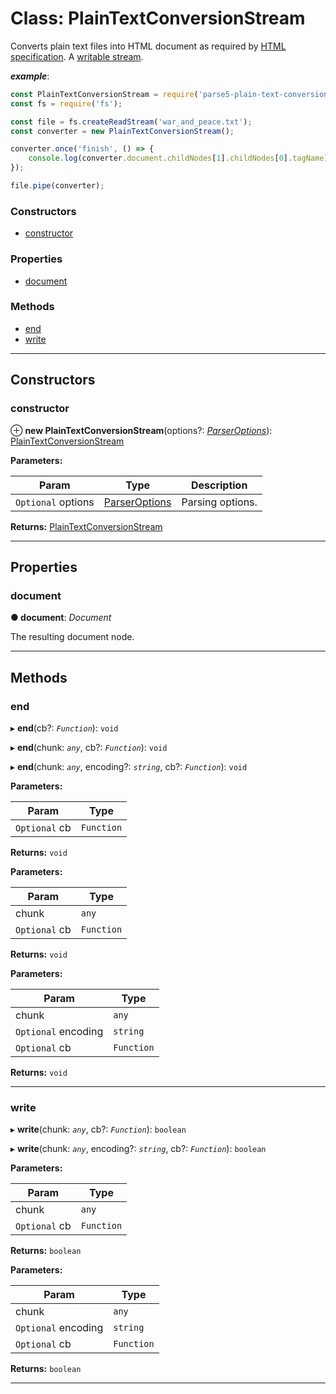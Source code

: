 # Class: PlainTextConversionStream

Converts plain text files into HTML document as required by [HTML specification](https://html.spec.whatwg.org/#read-text). A [writable stream](https://nodejs.org/api/stream.html#stream_class_stream_writable).

*__example__*:

```js
const PlainTextConversionStream = require('parse5-plain-text-conversion-stream');
const fs = require('fs');

const file = fs.createReadStream('war_and_peace.txt');
const converter = new PlainTextConversionStream();

converter.once('finish', () => {
    console.log(converter.document.childNodes[1].childNodes[0].tagName); //> 'head'
});

file.pipe(converter);
```

### Constructors

* [constructor](#constructor)

### Properties

* [document](#document)

### Methods

* [end](#end)
* [write](#write)

---

## Constructors

<a id="constructor"></a>

###  constructor

⊕ **new PlainTextConversionStream**(options?: *[ParserOptions](../../parse5/parser-options.md)*): [PlainTextConversionStream]()

**Parameters:**

| Param | Type | Description |
| ------ | ------ | ------ |
| `Optional` options | [ParserOptions](../../parse5/parser-options.md) |  Parsing options. |

**Returns:** [PlainTextConversionStream]()

___

## Properties

<a id="document"></a>

###  document

**● document**: *Document*

The resulting document node.

___

## Methods

<a id="end"></a>

###  end

▸ **end**(cb?: *`Function`*): `void`

▸ **end**(chunk: *`any`*, cb?: *`Function`*): `void`

▸ **end**(chunk: *`any`*, encoding?: *`string`*, cb?: *`Function`*): `void`

**Parameters:**

| Param | Type |
| ------ | ------ |
| `Optional` cb | `Function` |

**Returns:** `void`

**Parameters:**

| Param | Type |
| ------ | ------ |
| chunk | `any` |
| `Optional` cb | `Function` |

**Returns:** `void`

**Parameters:**

| Param | Type |
| ------ | ------ |
| chunk | `any` |
| `Optional` encoding | `string` |
| `Optional` cb | `Function` |

**Returns:** `void`

___
<a id="write"></a>

###  write

▸ **write**(chunk: *`any`*, cb?: *`Function`*): `boolean`

▸ **write**(chunk: *`any`*, encoding?: *`string`*, cb?: *`Function`*): `boolean`

**Parameters:**

| Param | Type |
| ------ | ------ |
| chunk | `any` |
| `Optional` cb | `Function` |

**Returns:** `boolean`

**Parameters:**

| Param | Type |
| ------ | ------ |
| chunk | `any` |
| `Optional` encoding | `string` |
| `Optional` cb | `Function` |

**Returns:** `boolean`

___
